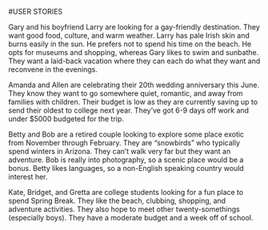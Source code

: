 #USER STORIES

Gary and his boyfriend Larry are looking for a gay-friendly destination.  They want good food, culture, and warm weather.  Larry has pale Irish skin and burns easily in the sun.  He prefers not to spend his time on the beach.  He opts for museums and shopping, whereas Gary likes to swim and sunbathe.  They want a laid-back vacation where they can each do what they want and reconvene in the evenings.

Amanda and Allen are celebrating their 20th wedding anniversary this June.  They know they want to go somewhere quiet, romantic, and away from families with children.  Their budget is low as they are currently saving up to send their oldest to college next year.  They’ve got 6-9 days off work and under $5000 budgeted for the trip.

Betty and Bob are a retired couple looking to explore some place exotic from November through February.  They are “snowbirds” who typically spend winters in Arizona.  They can’t walk very far but they want an adventure.   Bob is really into photography, so a scenic place would be a bonus.  Betty likes languages, so a non-English speaking country would interest her.

Kate, Bridget, and Gretta are college students looking for a fun place to spend Spring Break.  They like the beach, clubbing, shopping, and adventure activities.  They also hope to meet other twenty-somethings (especially boys).  They have a moderate budget and a week off of school.

